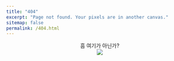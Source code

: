```yaml
---
title: "404"
excerpt: "Page not found. Your pixels are in another canvas."
sitemap: false
permalink: /404.html
---
```


<center>
흠 여기가 아닌가?<br>
<img src="https://han-seungjae.github.io/assets/images/404.png">


